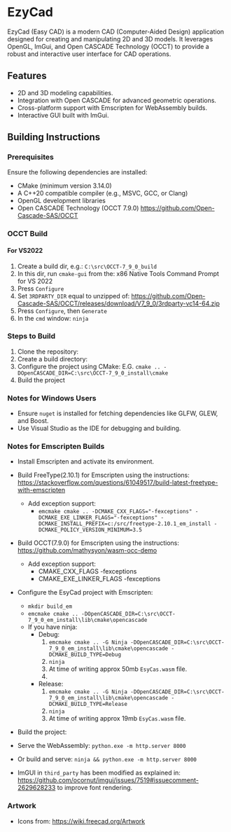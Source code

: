 # EzyCad  

EzyCad (Easy CAD) is a modern CAD (Computer-Aided Design) application designed for
creating and manipulating 2D and 3D models. It leverages OpenGL, ImGui,
and Open CASCADE Technology (OCCT) to provide a robust and interactive
user interface for CAD operations.  

## Features  
- 2D and 3D modeling capabilities.  
- Integration with Open CASCADE for advanced geometric operations.  
- Cross-platform support with Emscripten for WebAssembly builds.  
- Interactive GUI built with ImGui.  

## Building Instructions  

### Prerequisites  
Ensure the following dependencies are installed:  
- CMake (minimum version 3.14.0)  
- A C++20 compatible compiler (e.g., MSVC, GCC, or Clang)  
- OpenGL development libraries  
- Open CASCADE Technology (OCCT 7.9.0) https://github.com/Open-Cascade-SAS/OCCT

### OCCT Build
#### For VS2022
1. Create a build dir, e.g.: `C:\src\OCCT-7_9_0_build`
2. In this dir, run `cmake-gui` from the: x86 Native Tools Command Prompt for VS 2022
3. Press `Configure`
3. Set `3RDPARTY_DIR` equal to unzipped of: https://github.com/Open-Cascade-SAS/OCCT/releases/download/V7_9_0/3rdparty-vc14-64.zip
4. Press `Configure`, then `Generate`
5. In the `cmd` window: `ninja`

### Steps to Build  
1. Clone the repository:
2. Create a build directory:
3. Configure the project using CMake:
    E.G. `cmake .. -DOpenCASCADE_DIR=C:\src\OCCT-7_9_0_install\cmake`
4. Build the project

### Notes for Windows Users  
- Ensure `nuget` is installed for fetching dependencies like GLFW, GLEW, and Boost.  
- Use Visual Studio as the IDE for debugging and building.

### Notes for Emscripten Builds  
- Install Emscripten and activate its environment.
- Build FreeType(2.10.1) for Emscripten using the instructions: https://stackoverflow.com/questions/61049517/build-latest-freetype-with-emscripten
    - Add exception support:
        - `emcmake cmake .. -DCMAKE_CXX_FLAGS="-fexceptions" -DCMAKE_EXE_LINKER_FLAGS="-fexceptions" -DCMAKE_INSTALL_PREFIX=c:/src/freetype-2.10.1_em_install -DCMAKE_POLICY_VERSION_MINIMUM=3.5`
- Build OCCT(7.9.0) for Emscripten using the instructions: https://github.com/mathysyon/wasm-occ-demo
    - Add exception support:
        - CMAKE_CXX_FLAGS -fexceptions
        - CMAKE_EXE_LINKER_FLAGS -fexceptions
- Configure the EsyCad project with Emscripten:
    - `mkdir build_em`
    - `emcmake cmake .. -DOpenCASCADE_DIR=C:\src\OCCT-7_9_0_em_install\lib\cmake\opencascade`
    - If you have ninja:
        - Debug: 
            1. `emcmake cmake .. -G Ninja -DOpenCASCADE_DIR=C:\src\OCCT-7_9_0_em_install\lib\cmake\opencascade -DCMAKE_BUILD_TYPE=Debug`
            2. `ninja`
            3. At time of writing approx 50mb `EsyCas.wasm` file.
            4.
        - Release: 
            1. `emcmake cmake .. -G Ninja -DOpenCASCADE_DIR=C:\src\OCCT-7_9_0_em_install\lib\cmake\opencascade -DCMAKE_BUILD_TYPE=Release` 
            2. `ninja`
            3. At time of writing approx 19mb `EsyCas.wasm` file.
    
- Build the project:
- Serve the WebAssembly: `python.exe -m http.server 8000`
- Or build and serve: `ninja && python.exe -m http.server 8000`
- ImGUI in `third_party` has been modified as explained in:
  https://github.com/ocornut/imgui/issues/7519#issuecomment-2629628233 to improve font rendering.

### Artwork
- Icons from: https://wiki.freecad.org/Artwork
